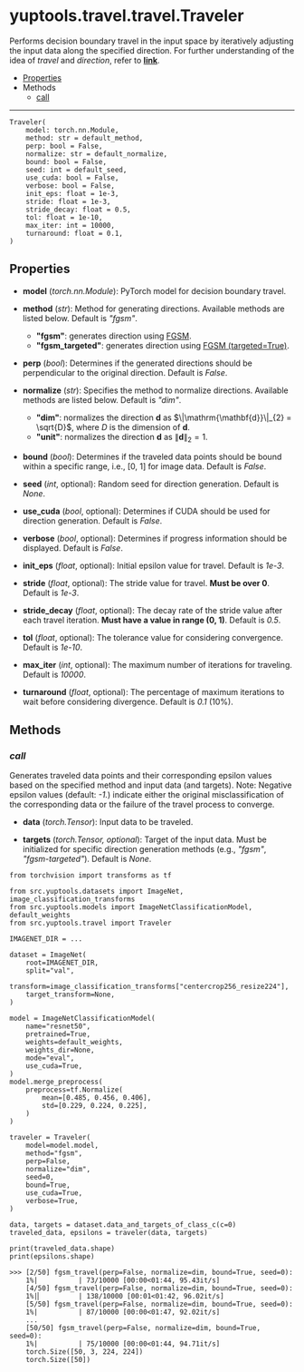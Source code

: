 # yuptools.travel.travel.Traveler

Performs decision boundary travel in the input space
by iteratively adjusting the input data along the specified direction.
For further understanding of the idea of *travel* and *direction*,
refer to [**link**](https://arxiv.org/abs/2210.05742).


- [Properties](#properties)
- Methods
  - [call](#call)


---


```
Traveler(
    model: torch.nn.Module,
    method: str = default_method,
    perp: bool = False,
    normalize: str = default_normalize,
    bound: bool = False,
    seed: int = default_seed,
    use_cuda: bool = False,
    verbose: bool = False,
    init_eps: float = 1e-3,
    stride: float = 1e-3,
    stride_decay: float = 0.5,
    tol: float = 1e-10,
    max_iter: int = 10000,
    turnaround: float = 0.1,
)
```

## Properties

- **model** (*torch.nn.Module*):
PyTorch model for decision boundary travel.

- **method** (*str*):
Method for generating directions.
Available methods are listed below.
Default is *"fgsm"*.

    - **"fgsm"**: generates direction using [FGSM](../attacks/FGSM.md).
    - **"fgsm_targeted"**: generates direction using [FGSM (targeted=True)](../attacks/FGSM.md).

- **perp** (*bool*):
Determines if the generated directions should be perpendicular to the original direction.
Default is *False*.

- **normalize** (*str*):
Specifies the method to normalize directions.
Available methods are listed below.
Default is *"dim"*.

    - **"dim"**: normalizes the direction $\mathrm{\mathbf{d}}$ as 
        $\|\mathrm{\mathbf{d}}\|_{2} = \sqrt{D}$,
        where $D$ is the dimension of $\mathrm{\mathbf{d}}$.
    - **"unit"**: normalizes the direction $\mathrm{\mathbf{d}}$ as 
        $\|\mathrm{\mathbf{d}}\|_{2} = 1$.

- **bound** (*bool*):
Determines if the traveled data points should be bound within a specific range,
i.e., [0, 1] for image data.
Default is *False*.

- **seed** (*int*, optional):
Random seed for direction generation.
Default is *None*.

- **use_cuda** (*bool*, optional):
Determines if CUDA should be used for direction generation.
Default is *False*.

- **verbose** (*bool*, optional):
Determines if progress information should be displayed.
Default is *False*.

- **init_eps** (*float*, optional):
Initial epsilon value for travel.
Default is *1e-3*.

- **stride** (*float*, optional):
The stride value for travel.
**Must be over 0**.
Default is *1e-3*.

- **stride_decay** (*float*, optional):
The decay rate of the stride value after each travel iteration.
**Must have a value in range (0, 1)**.
Default is *0.5*.

- **tol** (*float*, optional):
The tolerance value for considering convergence.
Default is *1e-10*.

- **max_iter** (*int*, optional):
The maximum number of iterations for traveling.
Default is *10000*.

- **turnaround** (*float*, optional):
The percentage of maximum iterations to wait before considering divergence.
Default is *0.1* (10%).


## Methods


### *call*

Generates traveled data points and their corresponding epsilon values
based on the specified method and input data (and targets).
Note: Negative epsilon values (default: *-1.*) indicate either
the original misclassification of the corresponding data
or the failure of the travel process to converge.

- **data** (*torch.Tensor*):
Input data to be traveled.

- **targets** (*torch.Tensor, optional*):
Target of the input data.
Must be initialized for specific direction generation methods
(e.g., *"fgsm"*, *"fgsm-targeted"*).
Default is *None*.

```
from torchvision import transforms as tf

from src.yuptools.datasets import ImageNet, image_classification_transforms
from src.yuptools.models import ImageNetClassificationModel, default_weights
from src.yuptools.travel import Traveler

IMAGENET_DIR = ...

dataset = ImageNet(
    root=IMAGENET_DIR,
    split="val",
    transform=image_classification_transforms["centercrop256_resize224"],
    target_transform=None,
)

model = ImageNetClassificationModel(
    name="resnet50",
    pretrained=True,
    weights=default_weights,
    weights_dir=None,
    mode="eval",
    use_cuda=True,
)
model.merge_preprocess(
    preprocess=tf.Normalize(
        mean=[0.485, 0.456, 0.406],
        std=[0.229, 0.224, 0.225],
    )
)

traveler = Traveler(
    model=model.model,
    method="fgsm",
    perp=False,
    normalize="dim",
    seed=0,
    bound=True,
    use_cuda=True,
    verbose=True,
)

data, targets = dataset.data_and_targets_of_class_c(c=0)
traveled_data, epsilons = traveler(data, targets)

print(traveled_data.shape)
print(epsilons.shape)

>>> [2/50] fgsm_travel(perp=False, normalize=dim, bound=True, seed=0):
    1%|          | 73/10000 [00:00<01:44, 95.43it/s]
    [4/50] fgsm_travel(perp=False, normalize=dim, bound=True, seed=0):
    1%|▏         | 138/10000 [00:01<01:42, 96.02it/s]
    [5/50] fgsm_travel(perp=False, normalize=dim, bound=True, seed=0):
    1%|          | 87/10000 [00:00<01:47, 92.02it/s]
    ...
    [50/50] fgsm_travel(perp=False, normalize=dim, bound=True, seed=0):
    1%|          | 75/10000 [00:00<01:44, 94.71it/s]
    torch.Size([50, 3, 224, 224])
    torch.Size([50])
```

